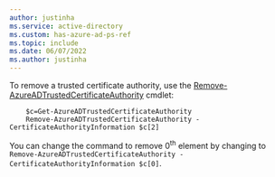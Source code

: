 ```yaml
---
author: justinha
ms.service: active-directory
ms.custom: has-azure-ad-ps-ref
ms.topic: include
ms.date: 06/07/2022
ms.author: justinha
---
```


To remove a trusted certificate authority, use the [Remove-AzureADTrustedCertificateAuthority](/powershell/module/azuread/remove-azureadtrustedcertificateauthority) cmdlet:

```azurepowershell
    $c=Get-AzureADTrustedCertificateAuthority
    Remove-AzureADTrustedCertificateAuthority -CertificateAuthorityInformation $c[2]
```

You can change the command to remove 0<sup>th</sup> element by changing to
`Remove-AzureADTrustedCertificateAuthority -CertificateAuthorityInformation $c[0]`.
